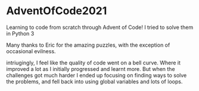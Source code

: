 # AdventOfCode2021

Learning to code from scratch through Advent of Code! 
I tried to solve them in Python 3

Many thanks to Eric for the amazing puzzles, with the exception of occasional evilness. 

intriugingly, I feel like the quality of code went on a bell curve. Where it improved a lot as I initially progressed and learnt more. But when the challenges got much harder I ended up focusing on finding ways to solve the problems, and fell back into using global variables and lots of loops. 
